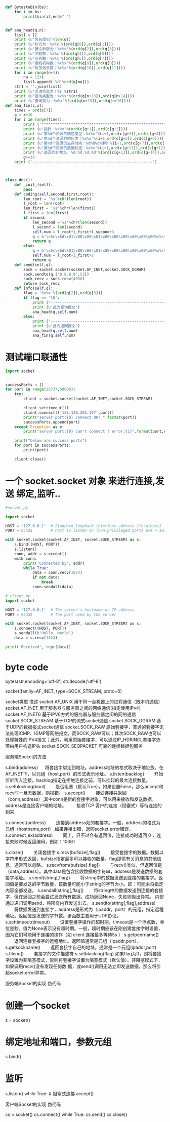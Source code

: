 ```py

def BytestoBin(bs):
    for i in bs:
        print(bin(i),end=" ")


def ana_head(q,n):
    list1 = []
    print (u'包长度%d'%len(q))
    print (u'标识为：%x%x'%(ord(q[0]),ord(q[1])))
    print (u'报文参数为：%x%x'%(ord(q[2]),ord(q[3])))
    print (u'问题数：%x%x'%(ord(q[4]),ord(q[5])))
    print (u'应答数：%x%x'%(ord(q[6]),ord(q[7])))
    print (u'授权机构数：%x%x'%(ord(q[8]),ord(q[9])))
    print (u'附加信息数：%x%x'%(ord(q[10]),ord(q[11])))
    for i in range(n+1):
        nu = 12+i
        list1.append('%d'%ord(q[nu]))
    str1 = ''.join(list1)
    print (u'查询信息为：%s'%str1)
    print (u'查询类型为：%x%x'%(ord(q[n+13]),ord(q[n+14])))
    print (u'查询类为：%x%x'%(ord(q[n+15]),ord(q[n+16])))
def ana_fin(c,x):
    times = ord(c[7])
    g = x+16
    for i in range(times):
        print ('*******************************************************')
        print (u'指针：%x%x'%(ord(c[g+1]),ord(c[g+2])))
        print (u'第%d个资源的响应类型：%x%x'%(i+1,ord(c[g+3]),ord(c[g+4])))
        print (u'第%d个资源的响应类：%x%x'%(i+1,ord(c[g+5]),ord(c[g+6])))
        print (u'第%d个资源的生存时间：%d%d%d%d秒'%(i+1,ord(c[g+7]),ord(c[g+8]),ord(c[g+9]),ord(c[g+10])))
        print (u'第%d个资源的数据长度：%x%x'%(i+1,ord(c[g+11]),ord(c[g+12])))
        print (u'返回的IP地址：%d.%d.%d.%d'%(ord(c[g+13]),ord(c[g+14]),ord(c[g+15]),ord(c[g+16])))
        g+=16
    print ('-----------------------------------------------------')



class dns():
    def _init_(self):
        pass
    def coding(self,second,first,root):
        len_root = '%s'%chr(len(root))
        l_root = len(root)
        len_first = '%s'%chr(len(first))
        l_first = len(first)
        if second:
            len_second ='%s'%chr(len(second))
            l_second = len(second)
            self.num = l_root+l_first+l_second+3
            q = b'\x5c\x6d\x01\x00\x00\x01\x00\x00\x00\x00\x00\x00%s%s%s%s%s%s\x00\x00\x01\x00\x01'%(len_second,second,len_first,first,len_root,root)
            return q
        else:
            q = b'\x5c\x6d\x01\x00\x00\x01\x00\x00\x00\x00\x00\x00%s%s%s%s\x00\x00\x01\x00\x01'%(len_first,first,len_root,root)
            self.num = l_root+l_first+2
            return q
    def send(self,q):
        sock = socket.socket(socket.AF_INET,socket.SOCK_DGRAM)
        sock.sendto(q,('8.8.8.8',53))
        sock_recv = sock.recv(4096)
        return sock_recv
    def info(self,q):
        flag = '%x%x'%(ord(q[2]),ord(q[3]))
        if flag == '10':
            print ('-----------------------------------------------------')
            print (u'此为查询报文')
            ana_head(q,self.num)
        else:
            print ('-----------------------------------------------------')
            print (u'此为返回报文')
            ana_head(q,self.num)
            ana_fin(q,self.num)

```

# 测试端口联通性
```py
import socket


successPorts = []
for port in range(26737,50000):
    try:
        client = socket.socket(socket.AF_INET,socket.SOCK_STREAM)

        client.settimeout(1)
        client.connect(('138.128.203.197',port))
        print("server port:{0} connect OK! ".format(port))
        successPorts.append(port)
    except Exception as e:
        print("server port:{0} can't connect ! error:{1}".format(port,e))

    print("below are success ports")
    for port in successPorts:
        print(port)

    client.close()

```

# 一个 socket.socket 对象 来进行连接,发送  绑定,监听..

```python
#server.py

import socket

HOST = '127.0.0.1'  # Standard loopback interface address (localhost)
PORT = 65432        # Port to listen on (non-privileged ports are > 1023)

with socket.socket(socket.AF_INET, socket.SOCK_STREAM) as s:
    s.bind((HOST, PORT))
    s.listen()
    conn, addr = s.accept()
    with conn:
        print('Connected by', addr)
        while True:
            data = conn.recv(1024)
            if not data:
                break
            conn.sendall(data)
```

```python
# client.py
import socket

HOST = '127.0.0.1'  # The server's hostname or IP address
PORT = 65432        # The port used by the server

with socket.socket(socket.AF_INET, socket.SOCK_STREAM) as s:
    s.connect((HOST, PORT))
    s.sendall(b'Hello, world')
    data = s.recv(1024)

print('Received', repr(data))
```


# byte code
bytes(str,encoding='utf-8')
str.decode('utf-8')
















socket(family=AF_INET, type=SOCK_STREAM, proto=0)

socket类型    描述
socket.AF_UNIX  用于同一台机器上的进程通信（既本机通信）
socket.AF_INET  用于服务器与服务器之间的网络通信(指定使用IPv4)
socket.AF_INET6 基于IPV6方式的服务器与服务器之间的网络通信
socket.SOCK_STREAM  基于TCP的流式socket通信
socket.SOCK_DGRAM   基于UDP的数据报式socket通信
socket.SOCK_RAW 原始套接字，普通的套接字无法处理ICMP、IGMP等网络报文，而SOCK_RAW可以；其次SOCK_RAW也可以处理特殊的IPV4报文；此外，利用原始套接字，可以通过IP_HDRINCL套接字选项由用户构造IP头
socket.SOCK_SEQPACKET   可靠的连续数据包服务

服务端Socket的方法

s.bind(address)
　 将套接字绑定到地址。address地址的格式取决于地址族。在AF_INET下，以元组（host,port）的形式表示地址。
s.listen(backlog)
　　开始监听传入连接。backlog指定在拒绝连接之前，可以挂起的最大连接数量。
s.setblocking(bool)
　　是否阻塞（默认True），如果设置False，那么accept和recv时一旦无数据，则报错。
s.accept()
　　接受连接并返回（conn,address）,其中conn是新的套接字对象，可以用来接收和发送数据。address是连接客户端的地址。
　　接收TCP 客户的连接（阻塞式）等待连接的到来

s.connect(address)
　　连接到address处的套接字。一般，address的格式为元组（hostname,port）,如果连接出错，返回socket.error错误。
s.connect_ex(address)
　　同上，只不过会有返回值，连接成功时返回 0 ，连接失败时候返回编码，例如：10061

s.close()
　　关闭套接字
s.recv(bufsize[,flag])
　　接受套接字的数据。数据以字符串形式返回，bufsize指定最多可以接收的数量。flag提供有关消息的其他信息，通常可以忽略。
s.recvfrom(bufsize[.flag])
　　与recv()类似，但返回值是（data,address）。其中data是包含接收数据的字符串，address是发送数据的套接字地址。
s.send(string[,flag])
　　将string中的数据发送到连接的套接字。返回值是要发送的字节数量，该数量可能小于string的字节大小。即：可能未将指定内容全部发送。
s.sendall(string[,flag])
　　将string中的数据发送到连接的套接字，但在返回之前会尝试发送所有数据。成功返回None，失败则抛出异常。
   内部通过递归调用send，将所有内容发送出去。
s.sendto(string[,flag],address)
　　将数据发送到套接字，address是形式为（ipaddr，port）的元组，指定远程地址。返回值是发送的字节数。该函数主要用于UDP协议。
s.settimeout(timeout)
　　设置套接字操作的超时期，timeout是一个浮点数，单位是秒。值为None表示没有超时期。一般，超时期应该在刚创建套接字时设置，因为它们可能用于连接的操作（如 client 连接最多等待5s ）
s.getpeername()
　　返回连接套接字的远程地址。返回值通常是元组（ipaddr,port）。
s.getsockname()
　　返回套接字自己的地址。通常是一个元组(ipaddr,port)
s.fileno()
　　套接字的文件描述符
s.setblocking(flag)
    如果flag为0，则将套接字设置为非阻塞模式，否则将套接字设置为阻塞模式（默认值）。非阻塞模式下，如果调用recv()没有发现任何数  据，或send()调用无法立即发送数据，那么将引起socket.error异常。



服务端Socket的实现
伪代码

# 创建一个socket
s = socket()
# 绑定地址和端口，参数元组
s.bind()
# 监听
s.listen()
while True:
    # 阻塞式连接
    accept()


客户端Socket的实现
伪代码

cs = socket()
cs.connect()
while True:
    cs.send()
cs.close()